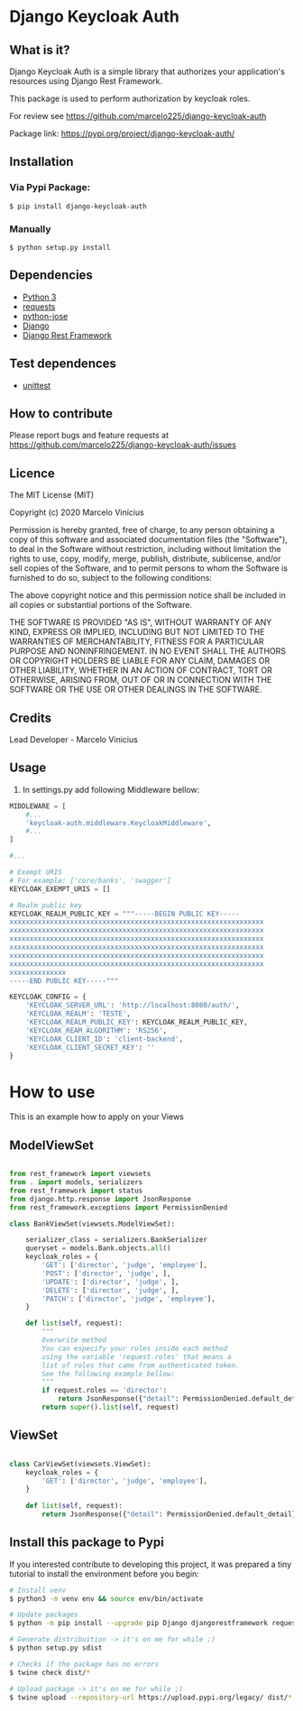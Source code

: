 # Django Keycloak Auth

## What is it?

Django Keycloak Auth is a simple library that authorizes your application's resources using Django Rest Framework.

This package is used to perform authorization by keycloak roles.

For review see https://github.com/marcelo225/django-keycloak-auth

Package link: https://pypi.org/project/django-keycloak-auth/

## Installation

### Via Pypi Package:

``` $ pip install django-keycloak-auth ```

### Manually

``` $ python setup.py install ```

## Dependencies

* [Python 3](https://www.python.org/)
* [requests](https://requests.readthedocs.io/en/master/)
* [python-jose](https://python-jose.readthedocs.io/en/latest/)
* [Django](https://www.djangoproject.com/)
* [Django Rest Framework](https://www.django-rest-framework.org/)

## Test dependences

* [unittest](https://docs.python.org/3/library/unittest.html)

## How to contribute

Please report bugs and feature requests at
https://github.com/marcelo225/django-keycloak-auth/issues

## Licence

The MIT License (MIT)

Copyright (c) 2020 Marcelo Vinícius

Permission is hereby granted, free of charge, to any person obtaining a copy of this software and associated documentation files (the "Software"), to deal in the Software without restriction, including without limitation the rights to use, copy, modify, merge, publish, distribute, sublicense, and/or sell copies of the Software, and to permit persons to whom the Software is furnished to do so, subject to the following conditions:

The above copyright notice and this permission notice shall be included in all copies or substantial portions of the Software.

THE SOFTWARE IS PROVIDED "AS IS", WITHOUT WARRANTY OF ANY KIND, EXPRESS OR IMPLIED, INCLUDING BUT NOT LIMITED TO THE WARRANTIES OF MERCHANTABILITY, FITNESS FOR A PARTICULAR PURPOSE AND NONINFRINGEMENT. IN NO EVENT SHALL THE AUTHORS OR COPYRIGHT HOLDERS BE LIABLE FOR ANY CLAIM, DAMAGES OR OTHER LIABILITY, WHETHER IN AN ACTION OF CONTRACT, TORT OR OTHERWISE, ARISING FROM, OUT OF OR IN CONNECTION WITH THE SOFTWARE OR THE USE OR OTHER DEALINGS IN THE SOFTWARE.

## Credits

Lead Developer - Marcelo Vinicius

## Usage

1. In settings.py add following Middleware bellow:

```python
MIDDLEWARE = [
    #...
    'keycloak-auth.middleware.KeycloakMiddleware',
    #...
]

#...

# Exempt URIS 
# For example: ['core/banks', 'swagger']
KEYCLOAK_EXEMPT_URIS = []

# Realm public key
KEYCLOAK_REALM_PUBLIC_KEY = """-----BEGIN PUBLIC KEY-----
xxxxxxxxxxxxxxxxxxxxxxxxxxxxxxxxxxxxxxxxxxxxxxxxxxxxxxxxxxxxxxx
xxxxxxxxxxxxxxxxxxxxxxxxxxxxxxxxxxxxxxxxxxxxxxxxxxxxxxxxxxxxxxx
xxxxxxxxxxxxxxxxxxxxxxxxxxxxxxxxxxxxxxxxxxxxxxxxxxxxxxxxxxxxxxx
xxxxxxxxxxxxxxxxxxxxxxxxxxxxxxxxxxxxxxxxxxxxxxxxxxxxxxxxxxxxxxx
xxxxxxxxxxxxxxxxxxxxxxxxxxxxxxxxxxxxxxxxxxxxxxxxxxxxxxxxxxxxxxx
xxxxxxxxxxxxxxxxxxxxxxxxxxxxxxxxxxxxxxxxxxxxxxxxxxxxxxxxxxxxxxx
xxxxxxxxxxxxxx
-----END PUBLIC KEY-----"""

KEYCLOAK_CONFIG = {
    'KEYCLOAK_SERVER_URL': 'http://localhost:8080/auth/',
    'KEYCLOAK_REALM': 'TESTE',
    'KEYCLOAK_REALM_PUBLIC_KEY': KEYCLOAK_REALM_PUBLIC_KEY,    
    'KEYCLOAK_REAM_ALGORITHM': 'RS256',
    'KEYCLOAK_CLIENT_ID': 'client-backend',
    'KEYCLOAK_CLIENT_SECRET_KEY': ''    
}

```

# How to use

This is an example how to apply on your Views

## ModelViewSet

```python

from rest_framework import viewsets
from . import models, serializers
from rest_framework import status
from django.http.response import JsonResponse
from rest_framework.exceptions import PermissionDenied

class BankViewSet(viewsets.ModelViewSet):

    serializer_class = serializers.BankSerializer
    queryset = models.Bank.objects.all()    
    keycloak_roles = {
        'GET': ['director', 'judge', 'employee'],
        'POST': ['director', 'judge', ],
        'UPDATE': ['director', 'judge', ],
        'DELETE': ['director', 'judge', ],
        'PATCH': ['director', 'judge', 'employee'],
    }

    def list(self, request):
        """
        Overwrite method
        You can especify your rules inside each method 
        using the variable 'request.roles' that means a
        list of roles that came from authenticated token.
        See the following example bellow:
        """
        if request.roles == 'director':
            return JsonResponse({"detail": PermissionDenied.default_detail}, status=PermissionDenied.status_code)    
        return super().list(self, request)
```

## ViewSet

```python

class CarViewSet(viewsets.ViewSet):
    keycloak_roles = {
        'GET': ['director', 'judge', 'employee'],
    }
    
    def list(self, request):
        return JsonResponse({"detail": PermissionDenied.default_detail}, status=PermissionDenied.status_code)

```

## Install this package to Pypi

If you interested contribute to developing this project, it was prepared a tiny tutorial to install the environment before you begin:

```bash
# Install venv
$ python3 -m venv env && source env/bin/activate

# Update packages
$ python -m pip install --upgrade pip Django djangorestframework requests python-jose twine setuptools wheel

# Generate distribuition -> it's on me for while ;)
$ python setup.py sdist

# Checks if the package has no errors
$ twine check dist/*

# Upload package -> it's on me for while ;)
$ twine upload --repository-url https://upload.pypi.org/legacy/ dist/*

```